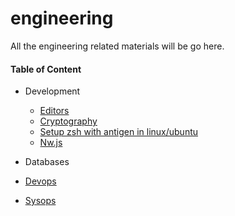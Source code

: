 engineering
===========================

All the engineering related materials will be go here.


#### Table of Content

- Development
  - [Editors](https://github.com/team-avesta/wiki/tree/master/engineering/development/editors)
  - [Cryptography](https://github.com/team-avesta/wiki/blob/master/engineering/development/cryptography/README.md)
  - [Setup zsh with antigen in linux/ubuntu](https://github.com/team-avesta/wiki/blob/master/engineering/development/zsh%20with%20antigen/installing_zsh_with_antigen.md)
  - [Nw.js](https://github.com/team-avesta/wiki/tree/master/engineering/development/nw.js)
- Databases
- [Devops](https://github.com/team-avesta/wiki/tree/master/engineering/devops)

- [Sysops](https://github.com/team-avesta/wiki/tree/master/engineering/sysops)
